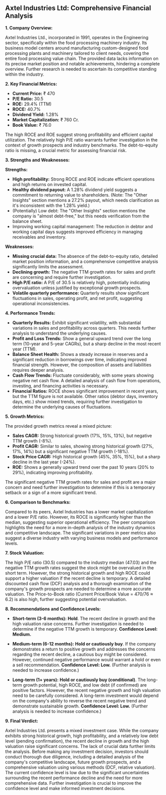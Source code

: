 ## Axtel Industries Ltd: Comprehensive Financial Analysis

**1. Company Overview:**

Axtel Industries Ltd., incorporated in 1991, operates in the Engineering sector, specifically within the food processing machinery industry.  Its business model centers around manufacturing custom-designed food processing plants and machinery tailored to client needs, covering the entire food processing value chain.  The provided data lacks information on its precise market position and notable achievements, hindering a complete overview.  Further research is needed to ascertain its competitive standing within the industry.

**2. Key Financial Metrics:**

* **Current Price:** ₹ 470
* **P/E Ratio:** 30.5
* **ROE:** 29.4% (TTM)
* **ROCE:** 40.7%
* **Dividend Yield:** 1.28%
* **Market Capitalization:** ₹ 760 Cr.
* **Book Value:** ₹ 76.0

The high ROCE and ROE suggest strong profitability and efficient capital utilization.  The relatively high P/E ratio warrants further investigation in the context of growth prospects and industry benchmarks.  The debt-to-equity ratio is missing, a crucial metric for assessing financial risk.

**3. Strengths and Weaknesses:**

**Strengths:**

* **High profitability:**  Strong ROCE and ROE indicate efficient operations and high returns on invested capital.
* **Healthy dividend payout:**  A 1.28% dividend yield suggests a commitment to returning value to shareholders.  (Note:  The "Other Insights" section mentions a 27.2% payout, which needs clarification as it's inconsistent with the 1.28% yield.)
* (Potentially) Low debt: The "Other Insights" section mentions the company is "almost debt-free," but this needs verification from the balance sheet.
* Improving working capital management:  The reduction in debtor and working capital days suggests improved efficiency in managing receivables and inventory.

**Weaknesses:**

* **Missing crucial data:**  The absence of the debt-to-equity ratio, detailed market position information, and a comprehensive competitive analysis significantly limits the assessment.
* **Declining growth:**  The negative TTM growth rates for sales and profit are concerning and require further investigation.
* **High P/E ratio:**  A P/E of 30.5 is relatively high, potentially indicating overvaluation unless justified by exceptional growth prospects.
* **Volatile quarterly performance:**  Quarterly results show significant fluctuations in sales, operating profit, and net profit, suggesting operational inconsistencies.


**4. Performance Trends:**

* **Quarterly Results:**  Exhibit significant volatility, with substantial variations in sales and profitability across quarters.  This needs further analysis to understand the underlying causes.
* **Profit and Loss Trends:**  Show a general upward trend over the long term (10-year and 5-year CAGRs), but a sharp decline in the most recent year (TTM).
* **Balance Sheet Health:**  Shows a steady increase in reserves and a significant reduction in borrowings over time, indicating improved financial strength.  However, the composition of assets and liabilities requires deeper analysis.
* **Cash Flow Trends:**  Fluctuate considerably, with some years showing negative net cash flow.  A detailed analysis of cash flow from operations, investing, and financing activities is necessary.
* **Financial Ratios:**  ROCE shows significant improvement in recent years, but the TTM figure is not available.  Other ratios (debtor days, inventory days, etc.) show mixed trends, requiring further investigation to determine the underlying causes of fluctuations.

**5. Growth Metrics:**

The provided growth metrics reveal a mixed picture:

* **Sales CAGR:** Strong historical growth (17%, 15%, 13%), but negative TTM growth (-8%).
* **Profit CAGR:**  Similar to sales, showing strong historical growth (27%, 17%, 14%) but a significant negative TTM growth (-18%).
* **Stock Price CAGR:**  High historical growth (45%, 35%, 15%), but a sharp decline in the last year (-24%).
* **ROE:**  Shows a generally upward trend over the past 10 years (20% to 29%), indicating improving profitability.

The significant negative TTM growth rates for sales and profit are a major concern and need further investigation to determine if this is a temporary setback or a sign of a more significant trend.

**6. Comparison to Benchmarks:**

Compared to its peers, Axtel Industries has a lower market capitalization and a lower P/E ratio.  However, its ROCE is significantly higher than the median, suggesting superior operational efficiency.  The peer comparison highlights the need for a more in-depth analysis of the industry dynamics and competitive landscape.  The significant variations in peer metrics also suggest a diverse industry with varying business models and performance levels.

**7. Stock Valuation:**

The high P/E ratio (30.5) compared to the industry median (47.03) and the negative TTM growth rates suggest the stock might be overvalued in the short term.  However, the strong historical growth and high ROCE could support a higher valuation if the recent decline is temporary.  A detailed discounted cash flow (DCF) analysis and a thorough examination of the company's growth prospects are needed to determine a more accurate valuation.  The Price-to-Book ratio (Current Price/Book Value = 470/76 ≈ 6.2) is also high, further suggesting potential overvaluation.

**8. Recommendations and Confidence Levels:**

* **Short-term (3-6 months):**  **Hold**.  The recent decline in growth and the high valuation raise concerns.  Further investigation is needed to determine if the negative TTM growth is temporary.  **Confidence Level: Medium.**

* **Medium-term (6-12 months):**  **Hold or cautiously buy**.  If the company demonstrates a return to positive growth and addresses the concerns regarding the recent decline, a cautious buy might be considered.  However, continued negative performance would warrant a hold or even a sell recommendation.  **Confidence Level: Low.**  (Further analysis is needed to increase confidence.)

* **Long-term (1+ years):**  **Hold or cautiously buy (conditional)**.  The long-term growth potential, high ROCE, and low debt (if confirmed) are positive factors.  However, the recent negative growth and high valuation need to be carefully considered.  A long-term investment would depend on the company's ability to reverse the recent negative trend and demonstrate sustainable growth.  **Confidence Level: Low.** (Further analysis is needed to increase confidence.)


**9. Final Verdict:**

Axtel Industries Ltd. presents a mixed investment case.  While the company exhibits strong historical growth, high profitability, and a relatively low debt level (pending confirmation), the recent decline in growth and the high valuation raise significant concerns.  The lack of crucial data further limits the analysis.  Before making any investment decision, investors should conduct thorough due diligence, including a detailed analysis of the company's competitive landscape, future growth prospects, and a comprehensive valuation using various methods (DCF, relative valuation).  The current confidence level is low due to the significant uncertainties surrounding the recent performance decline and the need for more comprehensive data.  Further investigation is crucial to improve the confidence level and make informed investment decisions.
